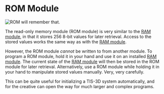 # ROM Module
![ROM will remember that.](item:tis3d:read_only_memory_module)

The read-only memory module (ROM module) is very similar to the [RAM module](random_access_memory_module.md), in that it stores 256 8-bit values for later retrieval. Access to the stored values works the same way as with the [RAM module](random_access_memory_module.md).

However, the ROM module *cannot* be written to from another module. To program a ROM module, hold it in your hand and use it on an installed [RAM module](random_access_memory_module.md). The current state of the [RAM module](random_access_memory_module.md) will then be stored in the ROM module for later retrieval. Alternatively, use a ROM module while holding it in your hand to manipulate stored values manually. Very, very carefully.

This can be quite useful for initializing a TIS-3D system automatically, and for the creative can open the way for much larger and complex programs.